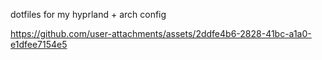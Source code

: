 dotfiles for my hyprland + arch config



https://github.com/user-attachments/assets/2ddfe4b6-2828-41bc-a1a0-e1dfee7154e5

